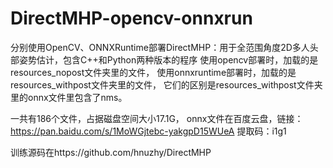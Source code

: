 # DirectMHP-opencv-onnxrun
分别使用OpenCV、ONNXRuntime部署DirectMHP：用于全范围角度2D多人头部姿势估计，包含C++和Python两种版本的程序
使用opencv部署时，加载的是resources_nopost文件夹里的文件，
使用onnxruntime部署时，加载的是resources_withpost文件夹里的文件，
它们的区别是resources_withpost文件夹里的onnx文件里包含了nms。

一共有186个文件，占据磁盘空间大小17.1G，
onnx文件在百度云盘，链接：https://pan.baidu.com/s/1MoWGjtebc-yakgpD15WUeA 
提取码：i1g1

训练源码在https://github.com/hnuzhy/DirectMHP
